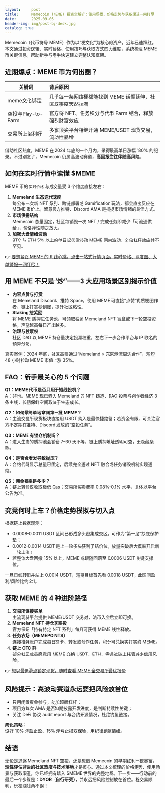 ```yaml
---
layout:     post
title:      Memecoin (MEME) 投资全解析：使用场景、价格走势与获取渠道一网打尽
date:       2025-09-05
header-img: img/post-bg-desk.jpg
catalog: true
---
```


Memecoin（代币符号 MEME）作为以“梗文化”为核心的资产，近年迅速蹿红。本文通过投资逻辑、实时价格、使用技巧与获取方式四大维度，系统梳理 MEME 币关键信息，帮助新手与老手快速建立完整认知框架。

## 近期爆点：MEME 币为何出圈？

| 关键词 | 背后原因 |
|---|:---|
| meme文化绑定 | 几乎每一条网络梗都能找到 MEME 话题延伸，社区叙事度天然拉满 |
| 空投与Play-to-Farm | 官方将 NFT、任务积分与代币 Farm 结合，释放强烈财富效应 |
| 交易所上架利好 | 多家顶尖平台相继开通 MEME/USDT 现货交易，流动性暴增 |

借助社区热度，MEME 在 2024 年底的一个月内，录得最高单日涨幅 180% 的纪录。不过别忘了，Memecoin 仍属高波动赛道，**高回报往往伴随高风险**。

## 如何在实时行情中读懂 $MEME

MEME 币的 `实时价格` 与成交量受 3 个维度直接左右：

1. **Memeland 生态迭代速度**  
   每公布一次新 NFT 系列、跨链部署或 Gamification 玩法，都会直接反应在 MEME 币价上。留意官方推特、Discord AMA 是捕捉市场情绪的最佳方式。
2. **市场供需结构**  
   Memecoin 总量固定，社区每销毁一次 NFT / 完成任务即减少「可流通供给」，价格弹性随之放大。
3. **加密大盘情绪波动**  
   BTC 与 ETH 5% 以上的单日起伏常带动 MEME 同向波动，2 倍杠杆效应并不罕见。

👉 [要想紧跟 MEME 的 K 线心跳，点击一站式行情页面，实时价格、深度图、大单警报一网打尽！](https://okxdog.com/)

## 用 MEME 不只是“炒”——3 大应用场景区别揭示价值

- **内容点赞与打赏**  
  在 Memeland Discord、推特 Space，使用 MEME 可直接“点赞”优质梗图作者，链上打赏秒到账，提升社区粘性。
- **Staking 挖奖励**  
  将 MEME 质押进任务池，可领取独家 Memeland NFT 盲盒或下一轮空投资格，声望越高每日产出越多。
- **治理与投票权**  
  社区 DAO 以 MEME 持仓量决定投票权重，左右下一步合作平台与 IP 联名的预算分配。

真实案例：2024 年底，社区高票通过“Memeland × 东京潮流周边合作”，短短 48 小时拉动 MEME 市值上涨 35%。

## FAQ：新手最关心的 5 个问题

**Q1：MEME 代币是否只用于短线投机？**  
A：非也。MEME 现已嵌入 Memeland 的 NFT 铸造、DAO 投票与创作者经济 3 条主线，长期保鲜空间取决于生态成长。

**Q2：如何最简单地拿到第一批 MEME？**  
A：主流交易所现货板块直接用 USDT 购入是最快捷路径；若资金有限，可关注官方不定期在推特、Discord 发放的“空投任务”。

**Q3：MEME 有锁仓机制吗？**  
A：进入生态的质押池会锁仓 7–30 天不等，链上质押地址透明可查，无隐藏条款。

**Q4：是否会增发导致抛压？**  
A：合约代码显示总量已固定，后续完全通过 NFT 融合或任务销毁机制实现通缩。

**Q5：佣金费率是多少？**  
A：链上转账仅收取极低 Gas；交易所买卖费率 0.08%–0.1% 水平，具体以平台公告为准。

## 究竟何时上车？价格走势模拟与切入点

根据链上数据观测：

- 0.0008–0.0011 USDT 区间已形成多头密集成交区，可作为“第一层”抄底保护垫；
- 0.0012–0.0014 USDT 是上一轮多头获利了结价位，放量突破后大概率开启新一轮上涨；
- 若整体大盘回撤 15% 以上，MEME 或跟随回落至 0.0006 USDT 关键支撑位。

一旦日线转阳并站上 0.0014 USDT，短期目标首先看 0.0018 USDT，此区间盈利/风险比约 2:1。

## 获取 MEME 的 4 种进阶路径

1. **交易所直接买单**  
   主流现货平台提供 MEME/USDT 交易对，法币入金后立即可换。
2. **Memeland NFT 持仓享空投**  
   官方保证「持有特定 NFT 系列」每月可获得 MEME 线性释放。
3. **任务农场（MEMEPOINTS）**  
   连接推特账户完成每日签卡、转发或创作任务，积分可兑换实打实的 MEME。
4. **链上 OTC 群**  
   部分社区成员愿意用 MEME 交换 USDT、ETH，需通过链上托管减少信用风险。

👉 [想以最低滑点锁定现货，随时查看 MEME 全交易所最优报价](https://okxdog.com/)

## 风险提示：高波动赛道永远要把风险放首位

- 只用闲置资金参与，勿加超额杠杆；  
- 项目方每次 AMA 是否如期披露开发进度，是判断持续性关键；  
- 关注 DeFi 协议 audit report 与合约开源情况，杜绝钓鱼链接。

**简化策略：**  
设好 10% 浮盈止盈、15% 浮亏止损双保险，用纪律跑赢情绪。

## 结语

无论是追逐 Memeland NFT 空投，还是想借 Memecoin 的早期红利一夜暴富，**理性评估背后的社区热度与技术落地**才是核心。通过本文梳理的价格走势、使用场景与获取渠道，你已经拥有踏入 $MEME 世界的完整地图。下一步——行动前的最后一个步骤是：**DYOR（自行研究）**，并永远把风险控制放在首位。祝交易顺利，玩梗赚钱两不误！